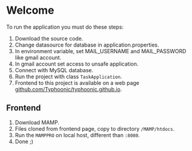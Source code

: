 # Welcome

To run the application you must do these steps:
1. Download the source code.
2. Change datasource for database in application.properties.
3. In environment variable, set MAIL_USERNAME and MAIL_PASSWORD like gmail account.
4. In gmail account set access to unsafe application.
5. Connect with MySQL database.
6. Run the project with class `TaskApplication`.
7. Frontend to this project is available on a web page [github.com/Typhoonic/typhoonic.github.io](https://github.com/Typhoonic/typhoonic.github.io).

## Frontend

1. Download MAMP.
2. Files cloned from frontend page, copy to directory `/MAMP/htdocs`.
3. Run the `MAMPPRO` on local host, different than `:8080`.
4. Done ;)